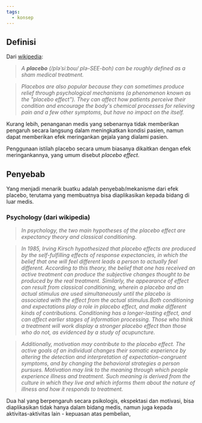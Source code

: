 ```yaml
---
tags:
  - konsep
---
```

## Definisi

Dari [wikipedia](https://en.wikipedia.org/wiki/Placebo):

> *A **placebo** (/pləˈsiːboʊ/  plə-SEE-boh) can be roughly defined as a sham medical treatment.*

> *Placebos are also popular because they can sometimes produce relief through psychological mechanisms (a phenomenon known as the "placebo effect"). They can affect how patients perceive their condition and encourage the body's chemical processes for relieving pain and a few other symptoms, but have no impact on the itself.*

Kurang lebih, penanganan medis yang sebenarnya tidak memberikan pengaruh secara langsung dalam meningkatkan kondisi pasien, namun dapat memberikan efek meringankan gejala yang dialami pasien.

Penggunaan istilah placebo secara umum biasanya dikaitkan dengan efek meringankannya, yang umum disebut *placebo effect*.

## Penyebab

Yang menjadi menarik buatku adalah penyebab/mekanisme dari efek placebo, terutama yang membuatnya bisa diaplikasikan kepada bidang di luar medis.

### Psychology (dari wikipedia)

> *In psychology, the two main hypotheses of the placebo effect are expectancy theory and classical conditioning.*

> *In 1985, Irving Kirsch hypothesized that placebo effects are produced by the self-fulfilling effects of response expectancies, in which the belief that one will feel different leads a person to actually feel different. According to this theory, the belief that one has received an active treatment can produce the subjective changes thought to be produced by the real treatment. Similarly, the appearance of effect can result from classical conditioning, wherein a placebo and an actual stimulus are used simultaneously until the placebo is associated with the effect from the actual stimulus.Both conditioning and expectations play a role in placebo effect, and make different kinds of contributions. Conditioning has a longer-lasting effect, and can affect earlier stages of information processing. Those who think a treatment will work display a stronger placebo effect than those who do not, as evidenced by a study of acupuncture.*

> *Additionally, motivation may contribute to the placebo effect. The active goals of an individual changes their somatic experience by altering the detection and interpretation of expectation-congruent symptoms, and by changing the behavioral strategies a person pursues. Motivation may link to the meaning through which people experience illness and treatment. Such meaning is derived from the culture in which they live and which informs them about the nature of illness and how it responds to treatment.*

Dua hal yang berpengaruh secara psikologis, ekspektasi dan motivasi, bisa diaplikasikan tidak hanya dalam bidang medis, namun juga kepada aktivitas-aktivitas lain - kepuasan atas pembelian, 